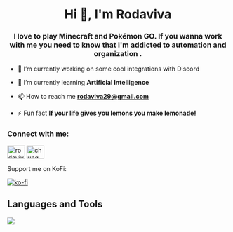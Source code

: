 <h1 align="center">Hi 👋, I'm Rodaviva</h1>
<h3 align="center">I love to play Minecraft and Pokémon GO. If you wanna work with me you need to know that I'm addicted to automation and organization .</h3>

- 🔭 I’m currently working on some cool integrations with Discord

- 🌱 I’m currently learning **Artificial Intelligence**

- 📫 How to reach me **rodaviva29@gmail.com**

- ⚡ Fun fact **If your life gives you lemons you make lemonade!**

<h3 align="left">Connect with me:</h3>
<p align="left">
<a href="https://twitter.com/rodaviva29" target="blank"><img align="center" src="https://raw.githubusercontent.com/rahuldkjain/github-profile-readme-generator/master/src/images/icons/Social/twitter.svg" alt="rodaviva29" height="30" width="40" /></a>
<a href="https://instagram.com/chung_jf" target="blank"><img align="center" src="https://raw.githubusercontent.com/rahuldkjain/github-profile-readme-generator/master/src/images/icons/Social/instagram.svg" alt="chung_jf" height="30" width="40" /></a>
</p>

Support me on KoFi:

[![ko-fi](https://ko-fi.com/img/githubbutton_sm.svg)](https://ko-fi.com/rodaviva)

## Languages and Tools

<p align="left"> <a href="https://github.com/thinkright20"><img src="https://skillicons.dev/icons?i=linux,vscode,github,mongodb,bots,python,js,nodejs"> </a> </p>
